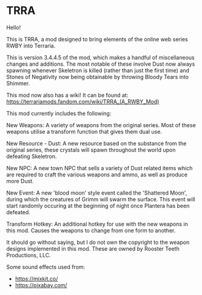 # TRRA

Hello!

This is TRRA, a mod designed to bring elements of the online web series RWBY into Terraria.

This is version 3.4.4.5 of the mod, which makes a handful of miscellaneous changes and additions.
The most notable of these involve Dust now always spawning whenever Skeletron is killed (rather than just the first time) and Stones of Negativity now being obtainable by throwing Bloody Tears into Shimmer.

This mod now also has a wiki! It can be found at: https://terrariamods.fandom.com/wiki/TRRA_(A_RWBY_Mod)

This mod currently includes the following:

New Weapons: A variety of weapons from the original series. Most of these weapons utilise a transform function that gives them dual use.

New Resource - Dust: A new resource based on the substance from the original series, these crystals will spawn throughout the world upon defeating Skeletron.

New NPC: A new town NPC that sells a variety of Dust related items which are required to craft the various weapons and ammo, as well as produce more Dust.

New Event: A new 'blood moon' style event called the 'Shattered Moon', during which the creatures of Grimm will swarm the surface. This event will start randomly occuring at the beginning of night once Plantera has been defeated.

Transform Hotkey: An additional hotkey for use with the new weapons in this mod. Causes the weapons to change from one form to another.

It should go without saying, but I do not own the copyright to the weapon designs implemented in this mod.
These are owned by Rooster Teeth Productions, LLC.

Some sound effects used from:
- https://mixkit.co/
- https://pixabay.com/
